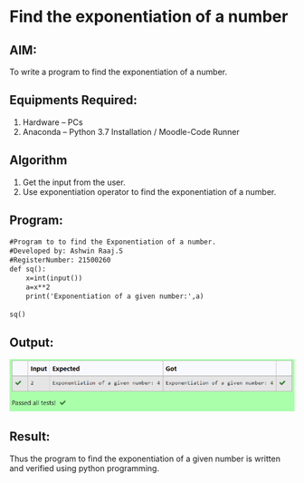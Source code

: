 # Find the exponentiation of a number

## AIM:
To write a program to find the exponentiation of a number.

## Equipments Required:
1. Hardware – PCs
2. Anaconda – Python 3.7 Installation / Moodle-Code Runner

## Algorithm
1. Get the input from the user.
2. Use exponentiation operator to find the exponentiation of a number.

## Program:
```
#Program to to find the Exponentiation of a number.
#Developed by: Ashwin Raaj.S
#RegisterNumber: 21500260
def sq():
    x=int(input())
    a=x**2
    print('Exponentiation of a given number:',a)

sq()
```

## Output:
![exponentiation of a number](exp.png)


## Result:
Thus the program to find the exponentiation of a given number is written and verified using python programming.

